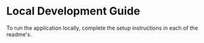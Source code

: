 # Local Development Guide
To run the application locally, complete the setup instructions in each of the readme's. 
